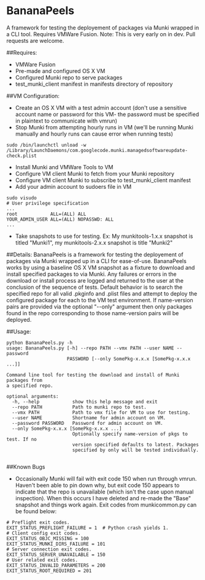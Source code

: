 # BananaPeels
A framework for testing the deployement of packages via Munki wrapped in a CLI tool. Requires VMWare Fusion.
Note: This is very early on in dev. Pull requests are welcome.

##Requires:
- VMWare Fusion
- Pre-made and configured OS X VM
- Configured Munki repo to serve packages
- test_munki_client manifest in manifests directory of repository

##VM Configuration:
- Create an OS X VM with a test admin account (don't use a sensitive account name or password for this VM- the password must be specified in plaintext to communicate with vmrun)
- Stop Munki from attempting hourly runs in VM (we'll be running Munki manually and hourly runs can cause error when running tests)
```
sudo /bin/launchctl unload -w /Library/LaunchDaemons/com.googlecode.munki.managedsoftwareupdate-check.plist
```
- Install Munki and VMWare Tools to VM
- Configure VM client Munki to fetch from your Munki repository
- Configure VM client Munki to subscribe to test_munki_client manifest
- Add your admin account to sudoers file in VM
```
sudo visudo
# User privilege specification
...
root            ALL=(ALL) ALL
YOUR_ADMIN_USER ALL=(ALL) NOPASSWD: ALL
...
```
- Take snapshots to use for testing. Ex: My munkitools-1.x.x snapshot is titled "Munki1", my munkitools-2.x.x snapshot is title "Munki2"

##Details:
BananaPeels is a framework for testing the deployement of packages via Munki wrapped up in a CLI for ease-of-use. BananaPeels works by using a baseline OS X VM snapshot as a fixture to download and install specified packages to via Munki. Any failures or errors in the download or install process are logged and returned to the user at the conclusion of the sequence of tests.
Default behavior is to search the specified repo for all valid .pkginfo and .plist files and attempt to deploy the configured package for each to the VM test environment. If name-version pairs are provided via the optional "--only" argument then only packages found in the repo corresponding to those name-version pairs will be deployed. 

##Usage:
```
python BananaPeels.py -h
usage: BananaPeels.py [-h] --repo PATH --vmx PATH --user NAME --password
                      PASSWORD [--only SomePkg-x.x.x [SomePkg-x.x.x ...]]

Command line tool for testing the download and install of Munki packages from
a specified repo.

optional arguments:
  -h, --help            show this help message and exit
  --repo PATH           Path to munki repo to test.
  --vmx PATH            Path to vmx file for VM to use for testing.
  --user NAME           Shortname for admin account on VM.
  --password PASSWORD   Password for admin account on VM.
  --only SomePkg-x.x.x [SomePkg-x.x.x ...]
                        Optionally specify name-version of pkgs to test. If no
                        version specified defaults to latest. Packages
                        specified by only will be tested individually.


```
##Known Bugs
- Occasionally Munki will fail with exit code 150 when run through vmrun. Haven't been able to pin down why, but exit code 150 appears to indicate that the repo is unavailable (which isn't the case upon manual inspection). When this occurs I have deleted and re-made the "Base" snapshot and things work again. Exit codes from munkicommon.py can be found below:
```
# Preflight exit codes.
EXIT_STATUS_PREFLIGHT_FAILURE = 1  # Python crash yields 1.
# Client config exit codes.
EXIT_STATUS_OBJC_MISSING = 100
EXIT_STATUS_MUNKI_DIRS_FAILURE = 101
# Server connection exit codes.
EXIT_STATUS_SERVER_UNAVAILABLE = 150
# User related exit codes.
EXIT_STATUS_INVALID_PARAMETERS = 200
EXIT_STATUS_ROOT_REQUIRED = 201
```
